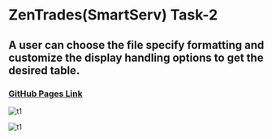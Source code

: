 # ZenTrades(SmartServ) Task-2


## A user can choose the file specify formatting and customize the display handling options to get the desired table.

### [GitHub Pages Link](https://piyushsingh9862.github.io/ZenTrades-Task-2/)

![t1](https://github.com/piyushsingh9862/ZenTrades-Task-2/assets/84294976/27d576fb-59a1-40de-b9a4-b42b256e6b15)

![t1](https://github.com/piyushsingh9862/ZenTrades-Task-2/assets/84294976/78532738-e26f-45fb-8110-53c62a3286ea)

